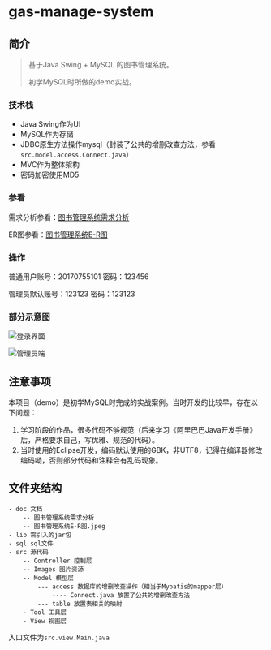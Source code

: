 # gas-manage-system
## 简介

> 基于Java Swing + MySQL 的图书管理系统。
>
> 初学MySQL时所做的demo实战。

### 技术栈

- Java Swing作为UI
- MySQL作为存储
- JDBC原生方法操作mysql（封装了公共的增删改查方法，参看`src.model.access.Connect.java`）
- MVC作为整体架构
- 密码加密使用MD5

### 参看

需求分析参看：[图书管理系统需求分析](./doc/图书管理系统需求分析.md)

ER图参看：[图书管理系统E-R图](./doc/图书管理系统E-R图.jpeg)

### 操作

普通用户账号：20170755101  密码：123456

管理员默认账号：123123  密码：123123

### 部分示意图

![登录界面](https://gitee.com/koala010/typora/raw/master/img/20210818091144.png)



![管理员端](https://gitee.com/koala010/typora/raw/master/img/20210818091207.png)



## 注意事项

本项目（demo）是初学MySQL时完成的实战案例。当时开发的比较早，存在以下问题：

1. 学习阶段的作品，很多代码不够规范（后来学习《阿里巴巴Java开发手册》后，严格要求自己，写优雅、规范的代码）。
2. 当时使用的Eclipse开发，编码默认使用的GBK，非UTF8，记得在编译器修改编码呦，否则部分代码和注释会有乱码现象。

## 文件夹结构

```
- doc 文档
	-- 图书管理系统需求分析
	-- 图书管理系统E-R图.jpeg
- lib 需引入的jar包
- sql sql文件
- src 源代码
	-- Controller 控制层
	-- Images 图片资源
	-- Model 模型层
		--- access 数据库的增删改查操作（相当于Mybatis的mapper层）
			---- Connect.java 放置了公共的增删改查方法
		--- table 放置表相关的映射
	- Tool 工具层
	- View 视图层
```

入口文件为`src.view.Main.java`


